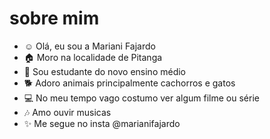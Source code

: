 # sobre mim
- ☺️ Olá, eu sou a Mariani Fajardo
- 🏠 Moro na localidade de Pitanga 
- 📘 Sou estudante do novo ensino médio
- 🐕 Adoro animais principalmente cachorros e gatos
- :computer: No meu tempo vago costumo ver algum filme ou série
-  🎶 Amo ouvir musicas
-  ✨ Me segue no insta @marianifajardo

<!---
fajardomarii/fajardomarii is a ✨ special ✨ repository because its `README.md` (this file) appears on your GitHub profile.
You can click the Preview link to take a look at your changes.
--->
